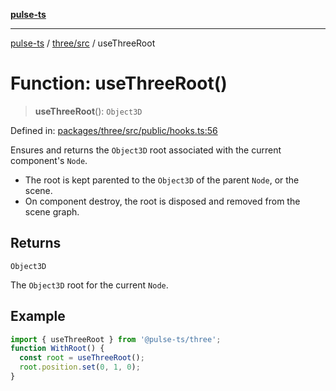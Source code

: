 [**pulse-ts**](../../../README.md)

***

[pulse-ts](../../../README.md) / [three/src](../README.md) / useThreeRoot

# Function: useThreeRoot()

> **useThreeRoot**(): `Object3D`

Defined in: [packages/three/src/public/hooks.ts:56](https://github.com/jlehett/pulse-ts/blob/b287bc18de1bbb78a8cc43f602a646e458610bc3/packages/three/src/public/hooks.ts#L56)

Ensures and returns the `Object3D` root associated with the current component's `Node`.

- The root is kept parented to the `Object3D` of the parent `Node`, or the scene.
- On component destroy, the root is disposed and removed from the scene graph.

## Returns

`Object3D`

The `Object3D` root for the current `Node`.

## Example

```ts
import { useThreeRoot } from '@pulse-ts/three';
function WithRoot() {
  const root = useThreeRoot();
  root.position.set(0, 1, 0);
}
```

